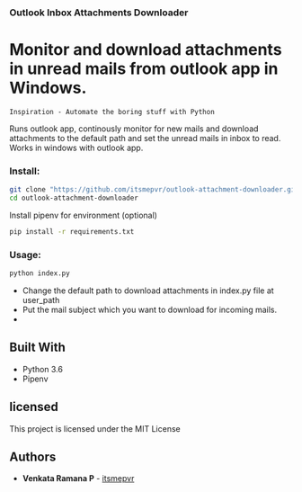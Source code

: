 ### Outlook Inbox Attachments Downloader 

# Monitor and download attachments in unread mails from outlook app in Windows.

```Inspiration - Automate the boring stuff with Python```

Runs outlook app, continously monitor for new mails and download attachments to the default path and set the unread mails in inbox to read. Works in windows with outlook app.

### Install: 
```bash
git clone "https://github.com/itsmepvr/outlook-attachment-downloader.git"
cd outlook-attachment-downloader
```
Install pipenv for environment (optional)
```bash
pip install -r requirements.txt
```

### Usage:
```bash
python index.py
```
* Change the default path to download attachments in index.py file at user_path
* Put the mail subject which you want to download for incoming mails.
* 
## Built With

* Python 3.6
* Pipenv

## licensed

This project is licensed under the MIT License

## Authors

* **Venkata Ramana P** - [itsmepvr](https://itsmepvr.github.io)